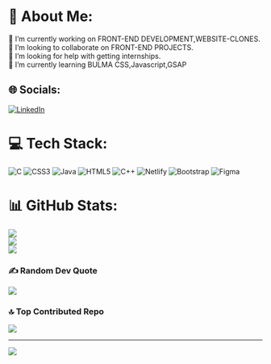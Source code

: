 # 💫 About Me:
🔭 I’m currently working on FRONT-END DEVELOPMENT,WEBSITE-CLONES.<br>👯 I’m looking to collaborate on FRONT-END PROJECTS.<br>🤝 I’m looking for help with getting internships.<br>🌱 I’m currently learning BULMA CSS,Javascript,GSAP


## 🌐 Socials:
[![LinkedIn](https://img.shields.io/badge/LinkedIn-%230077B5.svg?logo=linkedin&logoColor=white)](https://linkedin.com/in/vedant-panchal-aaa767247) 

# 💻 Tech Stack:
![C](https://img.shields.io/badge/c-%2300599C.svg?style=for-the-badge&logo=c&logoColor=white) ![CSS3](https://img.shields.io/badge/css3-%231572B6.svg?style=for-the-badge&logo=css3&logoColor=white) ![Java](https://img.shields.io/badge/java-%23ED8B00.svg?style=for-the-badge&logo=java&logoColor=white) ![HTML5](https://img.shields.io/badge/html5-%23E34F26.svg?style=for-the-badge&logo=html5&logoColor=white) ![C++](https://img.shields.io/badge/c++-%2300599C.svg?style=for-the-badge&logo=c%2B%2B&logoColor=white) ![Netlify](https://img.shields.io/badge/netlify-%23000000.svg?style=for-the-badge&logo=netlify&logoColor=#00C7B7) ![Bootstrap](https://img.shields.io/badge/bootstrap-%23563D7C.svg?style=for-the-badge&logo=bootstrap&logoColor=white) 	![Figma](https://img.shields.io/badge/figma-%23F24E1E.svg?style=for-the-badge&logo=figma&logoColor=white)
# 📊 GitHub Stats:
![](https://github-readme-stats.vercel.app/api?username=Vedant-Panchal&theme=radical&hide_border=false&include_all_commits=true&count_private=false)<br/>
![](https://github-readme-streak-stats.herokuapp.com/?user=Vedant-Panchal&theme=radical&hide_border=false)<br/>
![](https://github-readme-stats.vercel.app/api/top-langs/?username=Vedant-Panchal&theme=radical&hide_border=false&include_all_commits=true&count_private=false&layout=compact)

### ✍️ Random Dev Quote
![](https://quotes-github-readme.vercel.app/api?type=horizontal&theme=radical)

### 🔝 Top Contributed Repo
![](https://github-contributor-stats.vercel.app/api?username=Vedant-Panchal&limit=5&theme=radical&combine_all_yearly_contributions=true)

---
[![](https://visitcount.itsvg.in/api?id=Vedant-Panchal&icon=0&color=0)](https://visitcount.itsvg.in)

<!-- Proudly created with GPRM ( https://gprm.itsvg.in ) -->
